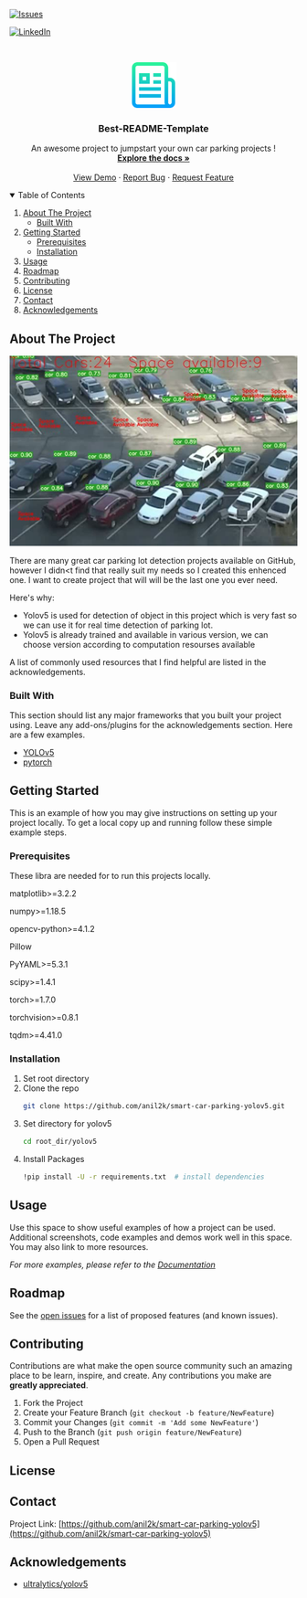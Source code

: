 <!--
*** Thanks for checking out the Best-README-Template. If you have a suggestion
*** that would make this better, please fork the repo and create a pull request
*** or simply open an issue with the tag "enhancement".
*** Thanks again! Now go create something AMAZING! :D
-->



<!-- PROJECT SHIELDS -->
<!--
*** I'm using markdown "reference style" links for readability.
*** Reference links are enclosed in brackets [ ] instead of parentheses ( ).
*** See the bottom of this document for the declaration of the reference variables
*** for contributors-url, forks-url, etc. This is an optional, concise syntax you may use.
*** https://www.markdownguide.org/basic-syntax/#reference-style-links
-->
<!-- [![Contributors][contributors-shield]][contributors-url]
[![Forks][forks-shield]][forks-url]
[![Stargazers][stars-shield]][stars-url
[![MIT License][license-shield]][license-url]]-->
[![Issues][issues-shield]][issues-url]

[![LinkedIn][linkedin-shield]][linkedin-url]



<!-- PROJECT LOGO -->
<br />
<p align="center">
  <a href="https://github.com/othneildrew/Best-README-Template">
    <img src="logo.png" alt="Logo" width="80" height="80">
  </a>

  <h3 align="center">Best-README-Template</h3>

  <p align="center">
    An awesome project to jumpstart your own car parking projects !
    <br />
    <a href="https://github.com/anil2kk/"><strong>Explore the docs »</strong></a>
    <br />
    <br />
    <a href="https://github.com/anil2k/smart-car-parking-yolov5/issues">View Demo</a>
    ·
    <a href="https://github.com/anil2k/smart-car-parking-yolov5/issues">Report Bug</a>
    ·
    <a href="https://github.com/anil2k/smart-car-parking-yolov5/issues">Request Feature</a>
  </p>
</p>



<!-- TABLE OF CONTENTS -->
<details open="open">
  <summary>Table of Contents</summary>
  <ol>
    <li>
      <a href="#about-the-project">About The Project</a>
      <ul>
        <li><a href="#built-with">Built With</a></li>
      </ul>
    </li>
    <li>
      <a href="#getting-started">Getting Started</a>
      <ul>
        <li><a href="#prerequisites">Prerequisites</a></li>
        <li><a href="#installation">Installation</a></li>
      </ul>
    </li>
    <li><a href="#usage">Usage</a></li>
    <li><a href="#roadmap">Roadmap</a></li>
    <li><a href="#contributing">Contributing</a></li>
    <li><a href="#license">License</a></li>
    <li><a href="#contact">Contact</a></li>
    <li><a href="#acknowledgements">Acknowledgements</a></li>
  </ol>
</details>



<!-- ABOUT THE PROJECT -->
## About The Project

[![Product Name Screen Shot][product-screenshot]](https://example.com)

There are many great car parking lot detection projects available on GitHub, however I didn<t find that really suit my needs so I created this enhenced one. I want to create project that will  will be the last one you ever need.

Here's why:
* Yolov5 is used for detection of object in this project which is very fast so we can use it for real time detection of parking lot.
* Yolov5 is already trained and available in various version, we can choose version according to computation resourses available

A list of commonly used resources that I find helpful are listed in the acknowledgements.

### Built With

This section should list any major frameworks that you built your project using. Leave any add-ons/plugins for the acknowledgements section. Here are a few examples.
* [YOLOv5](https://github.com/ultralytics/yolov5)
* [pytorch](https://github.com/pytorch/pytorch)




<!-- GETTING STARTED -->
## Getting Started

This is an example of how you may give instructions on setting up your project locally.
To get a local copy up and running follow these simple example steps.

### Prerequisites

These libra are needed for to run this projects locally.

matplotlib>=3.2.2

numpy>=1.18.5

opencv-python>=4.1.2

Pillow

PyYAML>=5.3.1

scipy>=1.4.1

torch>=1.7.0

torchvision>=0.8.1

tqdm>=4.41.0


### Installation

1. Set root directory
2. Clone the repo
   ```sh
   git clone https://github.com/anil2k/smart-car-parking-yolov5.git
   ```
3. Set directory for yolov5
   ```sh
   cd root_dir/yolov5
5. Install Packages
   ```sh
   !pip install -U -r requirements.txt  # install dependencies
   ```




<!-- USAGE EXAMPLES -->
## Usage

Use this space to show useful examples of how a project can be used. Additional screenshots, code examples and demos work well in this space. You may also link to more resources.

_For more examples, please refer to the [Documentation](https://github.com/ultralytics/yolov5)_



<!-- ROADMAP -->
## Roadmap

See the [open issues](https://github.com/anil2k/smart-car-parking-yolov5/issues) for a list of proposed features (and known issues).



<!-- CONTRIBUTING -->
## Contributing

Contributions are what make the open source community such an amazing place to be learn, inspire, and create. Any contributions you make are **greatly appreciated**.

1. Fork the Project
2. Create your Feature Branch (`git checkout -b feature/NewFeature`)
3. Commit your Changes (`git commit -m 'Add some NewFeature'`)
4. Push to the Branch (`git push origin feature/NewFeature`)
5. Open a Pull Request



<!-- LICENSE -->
## License




<!-- CONTACT -->
## Contact



Project Link: [https://github.com/anil2k/smart-car-parking-yolov5](https://github.com/anil2k/smart-car-parking-yolov5)



<!-- ACKNOWLEDGEMENTS -->
## Acknowledgements
* [ultralytics/yolov5](https://github.com/anil2k/smart-car-parking-yolov5)






<!-- MARKDOWN LINKS & IMAGES -->
<!-- https://www.markdownguide.org/basic-syntax/#reference-style-links -->
[contributors-shield]: https://img.shields.io/github/contributors/othneildrew/Best-README-Template.svg?style=for-the-badge
[contributors-url]: https://github.com/anil2k/smart-car-parking-yolov5/graphs/contributors
[forks-shield]: https://img.shields.io/github/forks/othneildrew/Best-README-Template.svg?style=for-the-badge
[forks-url]: https://github.com/anil2k/smart-car-parking-yolov5/network
[stars-shield]: https://img.shields.io/github/stars/othneildrew/Best-README-Template.svg?style=for-the-badge
[stars-url]: https://github.com/othneildrew/Best-README-Template/stargazers
[issues-shield]: https://img.shields.io/github/issues/othneildrew/Best-README-Template.svg?style=for-the-badge
[issues-url]: https://github.com/othneildrew/Best-README-Template/issues
[license-shield]: https://img.shields.io/github/license/othneildrew/Best-README-Template.svg?style=for-the-badge
[license-url]: https://github.com/othneildrew/Best-README-Template/blob/master/LICENSE.txt
[linkedin-shield]: https://img.shields.io/badge/-LinkedIn-black.svg?style=for-the-badge&logo=linkedin&colorB=555
[linkedin-url]:  https://linkedin.com/in/anil2kk
[product-screenshot]: park_Moment.jpg
